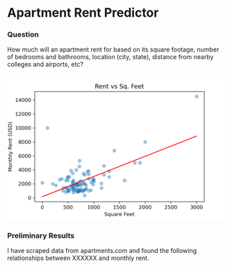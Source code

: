 # Apartment Rent Predictor

### Question
How much will an apartment rent for based on its square footage, number of bedrooms and bathrooms, location (city, state), distance from nearby colleges and airports, etc?

<div>
<img src="rent_vs_sq_ft.png" width="700px"/>
</div>

### Preliminary Results
I have scraped data from apartments.com and found the following relationships between XXXXXX and monthly rent.

